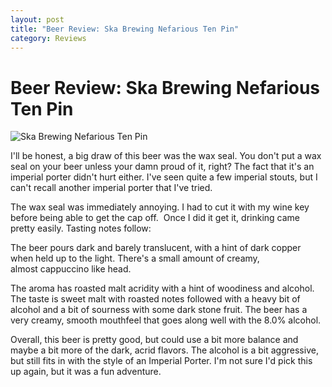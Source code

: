 ```yaml
---
layout: post
title: "Beer Review: Ska Brewing Nefarious Ten Pin"
category: Reviews
---
```


Beer Review: Ska Brewing Nefarious Ten Pin
==========================================

![Ska Brewing Nefarious Ten Pin](http://www.yeastboundanddown.com/wp-content/uploads/2010/10/ten_pin.png "ten_pin")

I'll be honest, a big draw of this beer was the wax seal. You don't put a wax seal on your beer unless your damn proud of it, right? The fact that it's an imperial porter didn't hurt either. I've seen quite a few imperial stouts, but I can't recall another imperial porter that I've tried.

The wax seal was immediately annoying. I had to cut it with my wine key before being able to get the cap off.  Once I did it get it, drinking came pretty easily. Tasting notes follow:

The beer pours dark and barely translucent, with a hint of dark copper when held up to the light. There's a small amount of creamy, almost cappuccino like head.

The aroma has roasted malt acridity with a hint of woodiness and alcohol. The taste is sweet malt with roasted notes followed with a heavy bit of alcohol and a bit of sourness with some dark stone fruit. The beer has a very creamy, smooth mouthfeel that goes along well with the 8.0% alcohol.

Overall, this beer is pretty good, but could use a bit more balance and maybe a bit more of the dark, acrid flavors. The alcohol is a bit aggressive, but still fits in with the style of an Imperial Porter. I'm not sure I'd pick this up again, but it was a fun adventure.